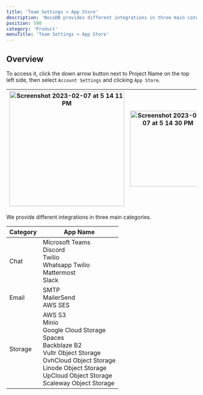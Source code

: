```yaml
---
title: 'Team Settings > App Store'
description: 'NocoDB provides different integrations in three main categories in App Store'
position: 590
category: 'Product'
menuTitle: 'Team Settings > App Store'
---
```


## Overview

To access it, click the down arrow button next to Project Name on the top left side, then select `Account Settings` and clicking `App Store`.

<img width="304" alt="Screenshot 2023-02-07 at 5 14 11 PM" src="https://user-images.githubusercontent.com/43586156/217380060-bc654146-233c-4f8a-9a7d-bb0d30a2eac9.png"> | <img width="200" alt="Screenshot 2023-02-07 at 5 14 30 PM" src="https://user-images.githubusercontent.com/43586156/217380195-dfe5de7f-0ad9-4af8-ba24-33805f72c32d.png">
|--|--|

We provide different integrations in three main categories.

| Category | App Name |
|---|---|
| Chat | Microsoft Teams <br/> Discord <br/> Twilio <br/> Whatsapp Twilio<br/> Mattermost<br/> Slack |
| Email | SMTP<br/> MailerSend<br/> AWS SES |
| Storage | AWS S3 <br/> Minio <br/> Google Cloud Storage <br/> Spaces <br/> Backblaze B2 <br/> Vultr Object Storage <br/> OvhCloud Object Storage <br/> Linode Object Storage <br/> UpCloud Object Storage <br/> Scaleway Object Storage |
